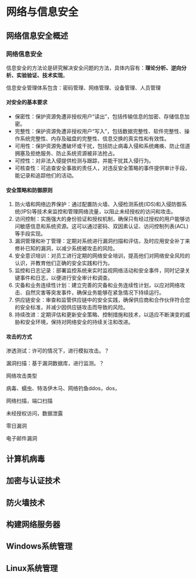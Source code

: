 # 网络与信息安全

## 网络信息安全概述

### 网络信息安全

信息安全的方法论是研究解决安全问题的方法，具体内容有：**理论分析、逆向分析、实验验证、技术实现**。

信息安全管理体系包含：密码管理、网络管理、设备管理、人员管理



#### 对安全的基本要求

- 保密性：保护资源免遭非授权用户“读出”，包括传输信息的加密、存储信息加密。
- 完整性：保护资源免遭非授权用户“写入”，包括数据完整性、软件完整性、操作系统完整性、内存及磁盘的完整性、信息交换的真实性和有效性。
- 可用性：保护资源免遭破坏或干扰，包括防止病毒入侵和系统瘫痪、防止信道拥塞及拒绝服务、防止系统资源被非法抢占。
- 可控性：对非法入侵提供检测与跟踪，并能干扰其入侵行为。
- 可核查性：可追查安全事故的责任人，对违反安全策略的事件提供审计手段，能记录和追踪他们的活动。



#### 安全策略和防御原则

1. 防火墙和网络边界保护：通过配置防火墙、入侵检测系统(IDS)和入侵防御系统(IPS)等技术来监控和管理网络流量，以阻止未经授权的访问和攻击。
2. 访问控制：实施强大的身份验证和授权机制，确保只有经过授权的用户能够访问敏感信息和系统资源。这可以通过密码、双因素认证、访问控制列表(ACL)等手段实现。
3. 漏洞管理和补丁管理：定期对系统进行漏洞扫描和评估，及时应用安全补丁来修补已知的漏洞，以减少系统被攻击的风险。
4. 安全意识培训：对员工进行定期的网络安全培训，提高他们对网络安全风险的认识，并教育他们正确的安全实践和行为。
5. 监控和日志记录：部署监控系统来实时监视网络活动和安全事件，同时记录关键事件和日志，以便进行安全审计和调查。
6. 灾备和业务连续性计划：建立完善的灾备和业务连续性计划，以应对网络攻击、自然灾害等突发事件，确保业务能够在紧急情况下持续运行。
7. 供应链安全：审查和监管供应链中的安全实践，确保供应商和合作伙伴符合您的安全标准，并减少因供应链攻击而导致的风险。
8. 持续改进：定期评估和更新安全策略、控制措施和技术，以适应不断演变的威胁和安全环境，保持对网络安全的持续关注和改进。



#### 攻击的方式

渗透测试：许可的情况下，进行模拟攻击。？

漏洞扫描：基于漏洞数据库，进行监测。？

网络攻击类型

病毒、蠕虫、特洛伊木马、网络钓鱼ddos，dos，

网络扫描，端口扫描

未经授权访问，数据泄露

零日漏洞

电子邮件漏洞



## 计算机病毒





## 加密与认证技术



## 防火墙技术



## 构建网络服务器



## Windows系统管理



## Linux系统管理

